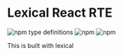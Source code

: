 # Lexical React RTE
![npm type definitions](https://img.shields.io/npm/types/lexical-react-rte?label=%20&logo=typescript&logoColor=white&style=flat-square)
![npm](https://img.shields.io/npm/dt/lexical-react-rte?label=Downloads&style=flat-square)
![npm](https://img.shields.io/npm/v/lexical-react-rte?color=orange&logo=npm&logoColor=white&style=flat-square)

This is built with lexical
